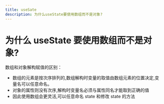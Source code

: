 ```yaml
---
title: useSate
description: 为什么useState要使用数组而不是对象?
---
```


# 为什么 useState 要使用数组而不是对象?

数组和对象解构赋值的区别：

- 数组的元素是按次序排列的,数组解构时变量的取值由数组元素的位置决定,变量名可以任意命名。
- 对象的属性则没有次序,解构时变量名必须与属性同名才能取到正确的值
- 因此使用数组会更灵活,可以任意命名 state 和修改 state 的方法
